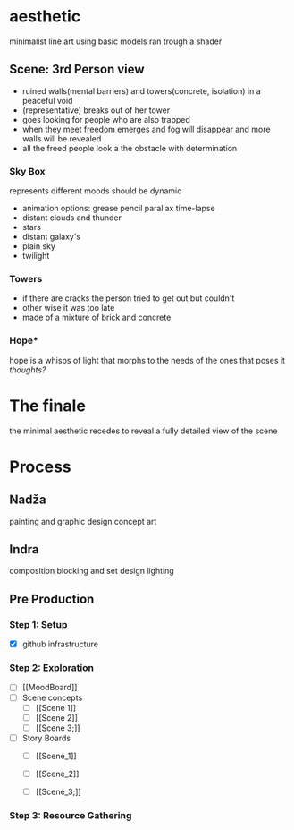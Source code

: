 # aesthetic
minimalist line art using basic models ran trough a shader

## Scene: 3rd Person view
- ruined walls(mental barriers) and towers(concrete, isolation) in a peaceful void
- (representative) breaks out of her tower
- goes looking for people who are also trapped
- when they meet freedom emerges and fog will disappear and more walls will be revealed
- all the freed people look a the obstacle with determination 

### Sky Box
represents different moods should be dynamic
- animation options:
grease pencil parallax
time-lapse
- distant clouds and thunder
- stars
- distant galaxy's
- plain sky
- twilight

### Towers
- if there are cracks the person tried to get out but couldn't
- other wise it was too late
- made of a mixture of brick and concrete

### Hope*
hope is a whisps of light that morphs to the needs of the ones that poses it
*thoughts?*

# The finale 
the minimal aesthetic recedes to reveal a fully detailed view of the scene

# Process
## Nadža
painting and graphic design
concept art
## Indra
composition blocking and set design
lighting

## Pre Production
### Step 1: Setup
- [x] github infrastructure

### Step 2: Exploration
- [ ]  [[MoodBoard]]
- [ ] Scene concepts
	- [ ] [[Scene 1]]
	- [ ] [[Scene 2]]
	- [ ] [[Scene 3;]]
- [ ] Story Boards
	- [ ] [[Scene_1]]
	- [ ] [[Scene_2]]
	- [ ] [[Scene_3;]]


### Step 3: Resource Gathering 
